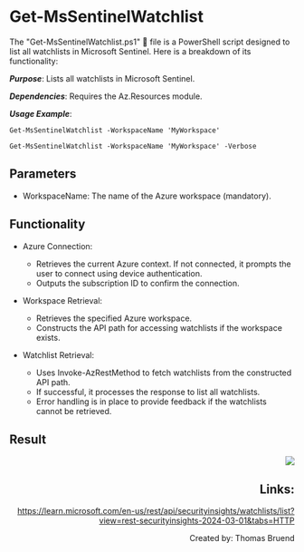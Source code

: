 # Get-MsSentinelWatchlist
The "Get-MsSentinelWatchlist.ps1" 📄 file is a PowerShell script designed to list all watchlists in Microsoft Sentinel. Here is a breakdown of its functionality:

***Purpose***: Lists all watchlists in Microsoft Sentinel.

***Dependencies***: Requires the Az.Resources module.

***Usage Example***: 

`Get-MsSentinelWatchlist -WorkspaceName 'MyWorkspace'`

`Get-MsSentinelWatchlist -WorkspaceName 'MyWorkspace' -Verbose`

## Parameters
- WorkspaceName: The name of the Azure workspace (mandatory).

## Functionality
- Azure Connection:
    - Retrieves the current Azure context. If not connected, it prompts the user to connect using device authentication.
    - Outputs the subscription ID to confirm the connection.

- Workspace Retrieval:
    - Retrieves the specified Azure workspace.
    - Constructs the API path for accessing watchlists if the workspace exists.

- Watchlist Retrieval:
    - Uses Invoke-AzRestMethod to fetch watchlists from the constructed API path.
    - If successful, it processes the response to list all watchlists.
    - Error handling is in place to provide feedback if the watchlists cannot be retrieved.

## Result
<div style="text-align: right"><img src="https://github.com/Warfion/Sentinel/blob/main/Scripts/Watchlist/Get-MsSentinelWatchlist/image/image_1.png"</div>

## Links:
https://learn.microsoft.com/en-us/rest/api/securityinsights/watchlists/list?view=rest-securityinsights-2024-03-01&tabs=HTTP
                             
Created by: Thomas Bruend
